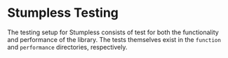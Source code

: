# Stumpless Testing

The testing setup for Stumpless consists of test for both the functionality
and performance of the library. The tests themselves exist in the `function`
and `performance` directories, respectively.